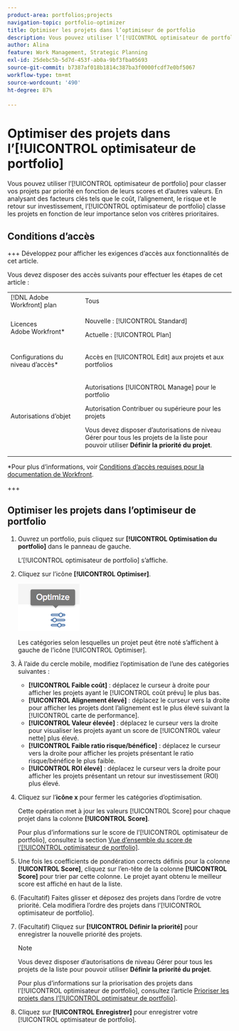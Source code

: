 ```yaml
---
product-area: portfolios;projects
navigation-topic: portfolio-optimizer
title: Optimiser les projets dans l’optimiseur de portfolio
description: Vous pouvez utiliser l’[!UICONTROL optimisateur de portfolio] pour classer vos projets par priorité en fonction de leurs scores et d’autres valeurs. En prenant en compte des critères essentiels tels que le coût, l’alignement, le risque et le retour sur investissement, l’optimisateur de portfolio organise les projets par niveau de priorité basé sur vos préférences.
author: Alina
feature: Work Management, Strategic Planning
exl-id: 25debc5b-5d7d-453f-ab0a-9bf3fba05693
source-git-commit: b7387af018b1814c387ba3f0000fcdf7e0bf5067
workflow-type: tm+mt
source-wordcount: '490'
ht-degree: 87%

---
```


# Optimiser des projets dans l’[!UICONTROL optimisateur de portfolio]

Vous pouvez utiliser l’[!UICONTROL optimisateur de portfolio] pour classer vos projets par priorité en fonction de leurs scores et d’autres valeurs. En analysant des facteurs clés tels que le coût, l’alignement, le risque et le retour sur investissement, l’[!UICONTROL optimisateur de portfolio] classe les projets en fonction de leur importance selon vos critères prioritaires.

## Conditions d’accès

+++ Développez pour afficher les exigences d’accès aux fonctionnalités de cet article.

Vous devez disposer des accès suivants pour effectuer les étapes de cet article :

<table style="table-layout:auto"> 
 <col> 
 <col> 
 <tbody> 
  <tr> 
   <td role="rowheader">[!DNL Adobe Workfront] plan</td> 
   <td> Tous</td> 
  </tr> 
  <tr> 
   <td role="rowheader">Licences Adobe Workfront*</td> 
   <td> <p>Nouvelle : [!UICONTROL Standard] </p>
   <p>Actuelle : [!UICONTROL Plan] </p> </td> 
  </tr> 
  <tr> 
   <td role="rowheader">Configurations du niveau d’accès*</td> 
   <td> <p>Accès en [!UICONTROL Edit] aux projets et aux portfolios</p> </td> 
  </tr> 
  <tr> 
   <td role="rowheader">Autorisations d’objet</td> 
   <td> <p>Autorisations [!UICONTROL Manage] pour le portfolio</p> <p>Autorisation Contribuer ou supérieure pour les projets</p> 
   <p>Vous devez disposer d’autorisations de niveau Gérer pour tous les projets de la liste pour pouvoir utiliser <b>Définir la priorité du projet</b>.</p>
    </td> 
  </tr> 
 </tbody> 
</table>

*Pour plus d’informations, voir [Conditions d’accès requises pour la documentation de Workfront](/help/quicksilver/administration-and-setup/add-users/access-levels-and-object-permissions/access-level-requirements-in-documentation.md).

+++

## Optimiser les projets dans l’optimiseur de portfolio

1. Ouvrez un portfolio, puis cliquez sur **[!UICONTROL Optimisation du portfolio]** dans le panneau de gauche.

   L’[!UICONTROL optimisateur de portfolio] s’affiche.

1. Cliquez sur l’icône **[!UICONTROL Optimiser]**.

   ![ Icône Optimiser ](assets/optimize-icon-portfolio-optimizer.png)

   Les catégories selon lesquelles un projet peut être noté s’affichent à gauche de l’icône [!UICONTROL Optimiser].

1. À l’aide du cercle mobile, modifiez l’optimisation de l’une des catégories suivantes :

   * **[!UICONTROL Faible coût]** : déplacez le curseur à droite pour afficher les projets ayant le [!UICONTROL coût prévu] le plus bas.
   * **[!UICONTROL Alignement élevé]** : déplacez le curseur vers la droite pour afficher les projets dont l’alignement est le plus élevé suivant la [!UICONTROL carte de performance].
   * **[!UICONTROL Valeur élevée]** : déplacez le curseur vers la droite pour visualiser les projets ayant un score de [!UICONTROL valeur nette] plus élevé.
   * **[!UICONTROL Faible ratio risque/bénéfice]** : déplacez le curseur vers la droite pour afficher les projets présentant le ratio risque/bénéfice le plus faible.
   * **[!UICONTROL ROI élevé]** : déplacez le curseur vers la droite pour afficher les projets présentant un retour sur investissement (ROI) plus élevé.

1. Cliquez sur l’**icône x** pour fermer les catégories d’optimisation.

   Cette opération met à jour les valeurs [!UICONTROL Score] pour chaque projet dans la colonne **[!UICONTROL Score]**.

   Pour plus d’informations sur le score de l’[!UICONTROL optimisateur de portfolio], consultez la section [Vue d’ensemble du score de l’[!UICONTROL optimisateur de portfolio]](../../../manage-work/portfolios/portfolio-optimizer/portfolio-optimizer-score.md).

1. Une fois les coefficients de pondération corrects définis pour la colonne **[!UICONTROL Score]**, cliquez sur l’en-tête de la colonne **[!UICONTROL Score]** pour trier par cette colonne. Le projet ayant obtenu le meilleur score est affiché en haut de la liste.

1. (Facultatif) Faites glisser et déposez des projets dans l’ordre de votre priorité.
Cela modifiera l’ordre des projets dans l’[!UICONTROL optimisateur de portfolio].
1. (Facultatif) Cliquez sur **[!UICONTROL Définir la priorité]** pour enregistrer la nouvelle priorité des projets.

   >[!NOTE]
   >
   >   Vous devez disposer d’autorisations de niveau Gérer pour tous les projets de la liste pour pouvoir utiliser **Définir la priorité du projet**.

   Pour plus d’informations sur la priorisation des projets dans l’[!UICONTROL optimisateur de portfolio], consultez l’article [Prioriser les projets dans l’[!UICONTROL optimisateur de portfolio]](../../../manage-work/portfolios/portfolio-optimizer/prioritize-projects-in-portfolio-optimizer.md).

1. Cliquez sur **[!UICONTROL Enregistrer]** pour enregistrer votre [!UICONTROL optimisateur de portfolio].
